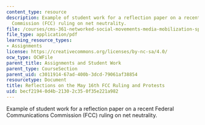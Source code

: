 ```yaml
---
content_type: resource
description: Example of student work for a reflection paper on a recent Federal Communications
  Commission (FCC) ruling on net neutrality.
file: /courses/cms-361-networked-social-movements-media-mobilization-spring-2014/becf21940d4b21302c350f35e221a982_MITCMS_361S14_May16FCC.pdf
file_type: application/pdf
learning_resource_types:
- Assignments
license: https://creativecommons.org/licenses/by-nc-sa/4.0/
ocw_type: OCWFile
parent_title: Assignments and Student Work
parent_type: CourseSection
parent_uid: c3011914-67ad-400b-3dcd-79061af38854
resourcetype: Document
title: Reflections on the May 16th FCC Ruling and Protests
uid: becf2194-0d4b-2130-2c35-0f35e221a982
---
```

Example of student work for a reflection paper on a recent Federal Communications Commission (FCC) ruling on net neutrality.